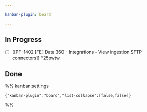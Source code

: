 ```yaml
---

kanban-plugin: board

---
```


## In Progress

- [ ] [[PF-1402 [FE] Data 360 - Integrations - View ingestion SFTP connectors]] ^25pwtw


## Done





%% kanban:settings
```
{"kanban-plugin":"board","list-collapse":[false,false]}
```
%%